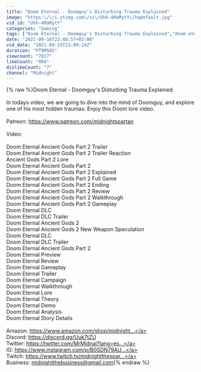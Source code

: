 ```yaml
---
title: "Doom Eternal - Doomguy's Disturbing Trauma Explained"
image: "https:\/\/i.ytimg.com\/vi\/Uhh-4MaMytY\/hqdefault.jpg"
vid_id: "Uhh-4MaMytY"
categories: "Gaming"
tags: ["Doom Eternal - Doomguy's Disturbing Trauma Explained","doom eternal ancient gods part 2 trailer","ancient gods part 2 trailer"]
date: "2021-09-16T23:48:57+03:00"
vid_date: "2021-09-15T21:00:24Z"
duration: "PT9M50S"
viewcount: "7027"
likeCount: "994"
dislikeCount: "7"
channel: "Midnight"
---
```

{% raw %}Doom Eternal - Doomguy's Disturbing Trauma Explained.<br /><br />In todays video, we are going to dive into the mind of Doomguy, and explore one of his most hidden traumas. Enjoy this Doom lore video.<br /><br />Patreon: <a rel="nofollow" target="blank" href="https://www.patreon.com/midnightspartan">https://www.patreon.com/midnightspartan</a><br /><br />Video:<br /><br />Doom Eternal Ancient Gods Part 2 Trailer<br />Doom Eternal Ancient Gods Part 2 Trailer Reaction<br />Ancient Gods Part 2 Lore<br />Doom Eternal Ancient Gods Part 2<br />Doom Eternal Ancient Gods Part 2 Explained<br />Doom Eternal Ancient Gods Part 2 Full Game<br />Doom Eternal Ancient Gods Part 2 Ending<br />Doom Eternal Ancient Gods Part 2 Review<br />Doom Eternal Ancient Gods Part 2 Walkthrough<br />Doom Eternal Ancient Gods Part 2 Gameplay<br />Doom Eternal DLC<br />Doom Eternal DLC Trailer<br />Doom Eternal Ancient Gods 2<br />Doom Eternal Ancient Gods 2 New Weapon Speculation<br />Doom Eternal DLC<br />Doom Eternal DLC Trailer<br />Doom Eternal Ancient Gods Part 2<br />Doom Eternal Preview<br />Doom Eternal Review<br />Doom Eternal Gameplay<br />Doom Eternal Trailer<br />Doom Eternal Campaign<br />Doom Eternal Walkthrough<br />Doom Eternal Lore<br />Doom Eternal Theory<br />Doom Eternal Demo<br />Doom Eternal Analysis<br />Doom Eternal Story Details<br /><br />Amazon: <a rel="nofollow" target="blank" href="https://www.amazon.com/shop/midnight​...">https://www.amazon.com/shop/midnight​...</a><br />Discord: <a rel="nofollow" target="blank" href="https://discord.gg/Uuk7tZU​​​​​​​​​​">https://discord.gg/Uuk7tZU​​​​​​​​​​</a><br />Twitter: <a rel="nofollow" target="blank" href="https://twitter.com/MrMidnai?lang=es​...">https://twitter.com/MrMidnai?lang=es​...</a><br />IG: <a rel="nofollow" target="blank" href="https://www.instagram.com/p/B0SDN79AU...">https://www.instagram.com/p/B0SDN79AU...</a><br />Twitch: <a rel="nofollow" target="blank" href="https://www.twitch.tv/midnightthespar...">https://www.twitch.tv/midnightthespar...</a><br />Business: midnightthebusiness@gmail.com{% endraw %}
